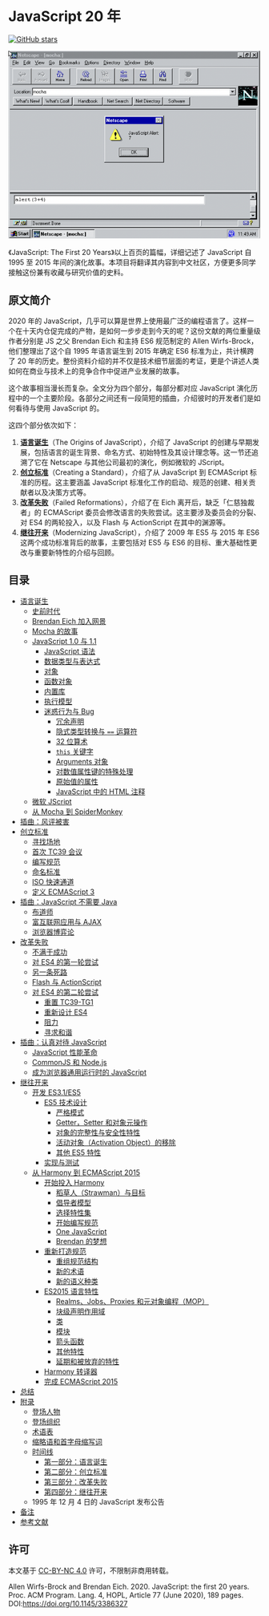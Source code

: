 # JavaScript 20 年

<p>
  <a href="https://github.com/doodlewind/jshistory-cn">
    <img alt="GitHub stars" src="https://img.shields.io/github/stars/doodlewind/jshistory-cn?style=social"/>
  </a>
</p>

![The Mocha Console](./images/2.png)

《JavaScript: The First 20 Years》以上百页的篇幅，详细记述了 JavaScript 自 1995 至 2015 年间的演化故事。本项目将翻译其内容到中文社区，方便更多同学接触这份兼有收藏与研究价值的史料。

## 原文简介
2020 年的 JavaScript，几乎可以算是世界上使用最广泛的编程语言了。这样一个在十天内仓促完成的产物，是如何一步步走到今天的呢？这份文献的两位重量级作者分别是 JS 之父 Brendan Eich 和主持 ES6 规范制定的 Allen Wirfs-Brock，他们整理出了这个自 1995 年语言诞生到 2015 年确定 ES6 标准为止，共计横跨了 20 年的历史。整份资料介绍的并不仅是技术细节层面的考证，更是个讲述人类如何在商业与技术上的竞争合作中促进产业发展的故事。

这个故事相当漫长而复杂。全文分为四个部分，每部分都对应 JavaScript 演化历程中的一个主要阶段。各部分之间还有一段简短的插曲，介绍彼时的开发者们是如何看待与使用 JavaScript 的。

这四个部分依次如下：

1. **[语言诞生](./part-1.md)**（The Origins of JavaScript），介绍了 JavaScript 的创建与早期发展，包括语言的诞生背景、命名方式、初始特性及其设计理念等。这一节还追溯了它在 Netscape 与其他公司最初的演化，例如微软的 JScript。
2. **[创立标准](./part-2.md)**（Creating a Standard），介绍了从 JavaScript 到 ECMAScript 标准的历程。这主要涵盖 JavaScript 标准化工作的启动、规范的创建、相关贡献者以及决策方式等。
3. **[改革失败](./part-3.md)**（Failed Reformations），介绍了在 Eich 离开后，缺乏「仁慈独裁者」的 ECMAScript 委员会修改语言的失败尝试。这主要涉及委员会的分裂、对 ES4 的两轮投入，以及 Flash 与 ActionScript 在其中的渊源等。
4. **[继往开来](./part-4.md)**（Modernizing JavaScript），介绍了 2009 年 ES5 与 2015 年 ES6 这两个成功标准背后的故事，主要包括对 ES5 与 ES6 的目标、重大基础性更改与重要新特性的介绍与回顾。

## 目录
* [语言诞生](./part-1.md)
  * [史前时代](./part-1.md#史前时代)
  * [Brendan Eich 加入网景](./part-1.md#brendan-eich-加入网景)
  * [Mocha 的故事](./part-1.md#mocha-的故事)
  * [JavaScript 1.0 与 1.1](./part-1.md#javascript-10-与-11)
    * [JavaScript 语法](./part-1.md#javascript-语法)
    * [数据类型与表达式](./part-1.md#数据类型与表达式)
    * [对象](./part-1.md#对象)
    * [函数对象](./part-1.md#函数对象)
    * [内置库](./part-1.md#内置库)
    * [执行模型](./part-1.md#执行模型)
    * [迷惑行为与 Bug](./part-1.md#迷惑行为与-bug)
      * [冗余声明](./part-1.md#冗余声明)
      * [隐式类型转换与 `==` 运算符](./part-1.md#隐式类型转换与--运算符)
      * [32 位算术](./part-1.md#32-位算术)
      * [`this` 关键字](./part-1.md#this-关键字)
      * [Arguments 对象](./part-1.md#arguments-对象)
      * [对数值属性键的特殊处理](./part-1.md#对数值属性键的特殊处理)
      * [原始值的属性](./part-1.md#原始值的属性)
      * [JavaScript 中的 HTML 注释](./part-1.md#javascript-中的-html-注释)
  * [微软 JScript](./part-1.md#微软-jscript22)
  * [从 Mocha 到 SpiderMonkey](./part-1.md#从-mocha-到-spidermonkey)
* [插曲：风评被害](./part-1.md#插曲风评被害)
* [创立标准](./part-2.md)
  * [寻找场地](./part-2.md#寻找场地)
  * [首次 TC39 会议](./part-2.md#首次-tc39-会议)
  * [编写规范](./part-2.md#编写规范)
  * [命名标准](./part-2.md#命名标准)
  * [ISO 快速通道](./part-2.md#iso-快速通道)
  * [定义 ECMAScript 3](./part-2.md#定义-ecmascript-3)
* [插曲：JavaScript 不需要 Java](./part-2.md#插曲javascript-不需要-java)
  * [布道师](./part-2.md#布道师)
  * [富互联网应用与 AJAX](./part-2.md#富互联网应用与-ajax)
  * [浏览器博弈论](./part-2.md#浏览器博弈论)
* [改革失败](./part-3.md)
  * [不满于成功](./part-3.md#不满于成功)
  * [对 ES4 的第一轮尝试](./part-3.md#对-es4-的第一轮尝试)
  * [另一条死路](./part-3.md#另一条死路)
  * [Flash 与 ActionScript](./part-3.md#flash-与-actionscript)
  * [对 ES4 的第二轮尝试](./part-3.md#对-es4-的第二轮尝试)
    * [重置 TC39-TG1](./part-3.md#重置-tc39-tg1)
    * [重新设计 ES4](./part-3.md#重新设计-es4)
    * [阻力](./part-3.md#阻力)
    * [寻求和谐](./part-3.md#寻求和谐)
* [插曲：认真对待 JavaScript](./part-3.md#插曲认真对待-javascript)
  * [JavaScript 性能革命](./part-3.md#javascript-性能革命)
  * [CommonJS 和 Node.js](./part-3.md#commonjs-和-nodejs)
  * [成为浏览器通用运行时的 JavaScript](./part-3.md#成为浏览器通用运行时的-javascript)
* [继往开来](./part-4.md)
  * [开发 ES3.1/ES5](./part-4.md#开发-es31es5)
    * [ES5 技术设计](./part-4.md#es5-技术设计)
      * [严格模式](./part-4.md#严格模式)
      * [Getter，Setter 和对象元操作](./part-4.md#gettersetter-和对象元操作)
      * [对象的完整性与安全性特性](./part-4.md#对象的完整性与安全性特性)
      * [活动对象（Activation Object）的移除](./part-4.md#活动对象activation-object的移除)
      * [其他 ES5 特性](./part-4.md#其他-es5-特性)
    * [实现与测试](./part-4.md#实现与测试86)
  * [从 Harmony 到 ECMAScript 2015](./part-4.md#从-harmony-到-ecmascript-2015)
    * [开始投入 Harmony](./part-4.md#开始投入-harmony)
      * [稻草人（Strawman）与目标](./part-4.md#稻草人strawman与目标)
      * [倡导者模型](./part-4.md#倡导者模型)
      * [选择特性集](./part-4.md#选择特性集)
      * [开始编写规范](./part-4.md#开始编写规范)
      * [One JavaScript](./part-4.md#one-javascript)
      * [Brendan 的梦想](./part-4.md#brendan-的梦想)
    * [重新打造规范](./part-4.md#重新打造规范)
      * [重组规范结构](./part-4.md#重组规范结构)
      * [新的术语](./part-4.md#新的术语)
      * [新的语义种类](./part-4.md#新的语义种类)
    * [ES2015 语言特性](./part-4.md#es2015-语言特性)
      * [Realms、Jobs、Proxies 和元对象编程（MOP）](./part-4.md#realmsjobsproxies-和元对象编程mop)
      * [块级声明作用域](./part-4.md#块级声明作用域)
      * [类](./part-4.md#类)
      * [模块](./part-4.md#模块)
      * [箭头函数](./part-4.md#箭头函数)
      * [其他特性](./part-4.md#其他特性)
      * [延期和被放弃的特性](./part-4.md#延期和被放弃的特性)
    * [Harmony 转译器](./part-4.md#harmony-转译器)
    * [完成 ECMAScript 2015](./part-4.md#完成-ecmascript-2015)
* [总结](./part-4.md#总结)
* [附录](./appendices.md)
  * [登场人物](./appendices.md#登场人物)
  * [登场组织](./appendices.md#登场组织)
  * [术语表](./appendices.md#术语表)
  * [缩略语和首字母缩写词](./appendices.md#缩略语和首字母缩写词)
  * [时间线](./appendices.md#时间线)
    * [第一部分：语言诞生](./appendices.md#第一部分语言诞生)
    * [第二部分：创立标准](./appendices.md#第二部分创立标准)
    * [第三部分：改革失败](./appendices.md#第三部分改革失败)
    * [第四部分：继往开来](./appendices.md#第四部分继往开来)
  * 1995 年 12 月 4 日的 JavaScript 发布公告
* [备注](./notes.md)
* [参考文献](./references.md)

## 许可
本文基于 [CC-BY-NC 4.0](https://creativecommons.org/licenses/by-nc/4.0/) 许可，不限制非商用转载。

Allen Wirfs-Brock and Brendan Eich. 2020. JavaScript: the first 20 years. Proc. ACM Program. Lang. 4, HOPL, Article 77 (June 2020), 189 pages. DOI:https://doi.org/10.1145/3386327
